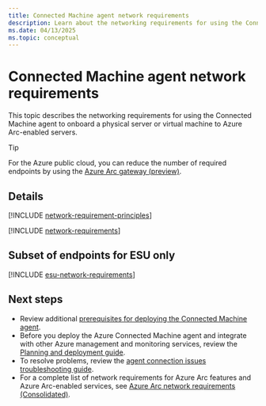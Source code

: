 ```yaml
---
title: Connected Machine agent network requirements
description: Learn about the networking requirements for using the Connected Machine agent for Azure Arc-enabled servers.
ms.date: 04/13/2025
ms.topic: conceptual 
---
```


# Connected Machine agent network requirements

This topic describes the networking requirements for using the Connected Machine agent to onboard a physical server or virtual machine to Azure Arc-enabled servers.

> [!TIP]
> For the Azure public cloud, you can reduce the number of required endpoints by using the [Azure Arc gateway (preview)](arc-gateway.md).

## Details

[!INCLUDE [network-requirement-principles](../includes/network-requirement-principles.md)]

[!INCLUDE [network-requirements](./includes/network-requirements.md)]

## Subset of endpoints for ESU only

[!INCLUDE [esu-network-requirements](./includes/esu-network-requirements.md)]

## Next steps

* Review additional [prerequisites for deploying the Connected Machine agent](prerequisites.md).
* Before you deploy the Azure Connected Machine agent and integrate with other Azure management and monitoring services, review the [Planning and deployment guide](plan-at-scale-deployment.md).
* To resolve problems, review the [agent connection issues troubleshooting guide](troubleshoot-agent-onboard.md).
* For a complete list of network requirements for Azure Arc features and Azure Arc-enabled services, see [Azure Arc network requirements (Consolidated)](../network-requirements-consolidated.md).
